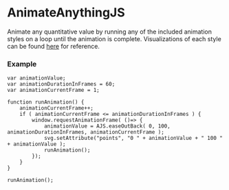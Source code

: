 # AnimateAnythingJS

Animate any quantitative value by running any of the included animation styles on a loop until the animation is complete. Visualizations of each style can be found [here](https://easings.net/en) for reference.

### Example

```
var animationValue;
var animationDurationInFrames = 60;
var animationCurrentFrame = 1;

function runAnimation() {
	animationCurrentFrame++;
	if ( animationCurrentFrame <= animationDurationInFrames ) {
		window.requestAnimationFrame( ()=> { 
			animationValue = AJS.easeOutBack( 0, 100, animationDurationInFrames, animationCurrentFrame );
			svg.setAttribute("points", "0 " + animationValue + " 100 " + animationValue );
			runAnimation();
		});
	} 
}

runAnimation();
```
